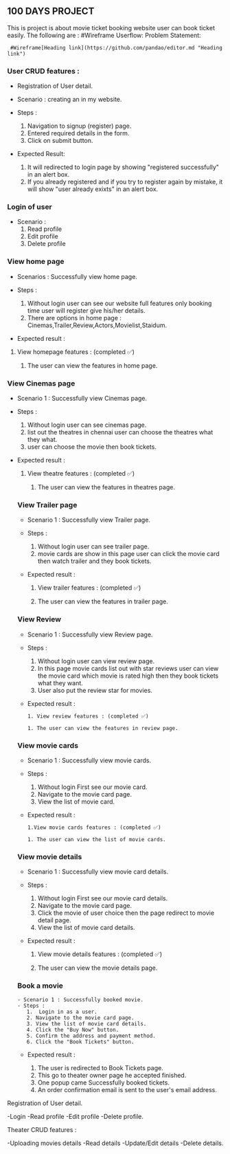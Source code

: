 

## 100 DAYS PROJECT

 This is project is about movie ticket booking website user can book ticket easily.
    The following are :
    #Wireframe <link href="https://drive.google.com/drive/folders/16GlWk9JSYjYO4zB1pmJa6HM9uVTuv55g?usp=sharing">
     Userflow:<link href = "https://drive.google.com/drive/folders/1L0bQnCEoDZg-VpVupI1R9dvGtlTz4ZsQ">
     Problem Statement:
    <link href="https://docs.google.com/document/d/1rs2TVivp9fQNSx7cBx77KQ-8_JMzbii-/edit">

     #Wireframe[Heading link](https://github.com/pandao/editor.md "Heading link")

 ### User CRUD features :

 - Registration of User detail.
 - Scenario : creating an in my website.
 - Steps :

    1. Navigation to signup (register) page.
    2. Entered required details in the form.
    3. Click on submit button.

 - Expected Result:

    1. It will redirected to login page by showing "registered successfully" in an alert box.
    2. If you already registered and if you try to register again by mistake, it will show "user already exixts" in an alert box.


  ### Login of user
   - Scenario :
     1. Read profile
     2. Edit profile
     3. Delete profile

 ### View home page
- Scenarios : Successfully view home page.
 - Steps : 
    1. Without login user can see our website full features only booking time user will register give his/her details.
    2. There are options in home page : Cinemas,Trailer,Review,Actors,Movielist,Staidum.
    
- Expected result : 

1. View homepage features : (completed ✅)
  
   1. The user can view the features in home page.
    
 ### View Cinemas page
  - Scenario 1 : Successfully view Cinemas page.
  - Steps : 
      1. Without login user can see cinemas page.
      2. list out the theatres in chennai user can choose the theatres what they what.
      3. user can choose the movie then book tickets.
    
- Expected result :
        
    1. View theatre features : (completed ✅)

       1. The user can view the features in theatres page.
    
  ### View Trailer page
   - Scenario 1 : Successfully view Trailer page.
   - Steps : 
      1. Without login user can see trailer page.
      2. movie cards are show in this page user can click the movie card then watch trailer and they book tickets.
    
  - Expected result :

       1. View trailer features : (completed ✅) 

       1. The user can view the features in trailer page.

  ### View Review
     - Scenario 1 : Successfully view Review page.
     - Steps : 
        1. Without login user can view review page.
        2. In this page movie cards list out with star reviews user can view the movie card which movie is rated high then they book tickets what they want.
        3. User also put the review star for movies.
    
  - Expected result :

        1. View review features : (completed ✅)

        1. The user can view the features in review page.

    

  ### View movie cards
     - Scenario 1 : Successfully view movie cards.
     - Steps : 
        1. Without login First see our movie card.
        2. Navigate to the movie card page.
        3. View the list of movie card.
    
  - Expected result :
        
        1.View movie cards features : (completed ✅) 

        1. The user can view the list of movie cards.

  ### View movie details
     - Scenario 1 : Successfully view movie card details.
     - Steps :</h3>
         1. Without login First see our movie card details.
         2. Navigate to the movie card page.
         3. Click the movie of user choice then the page redirect to movie detail page.
         4. View the list of movie card details.
   
   - Expected result :

        1. View movie details features : (completed ✅)

        1. The user can view the movie details page.

   ### Book a movie
      - Scenario 1 : Successfully booked movie.
      - Steps :
         1.  Login in as a user.
         2. Navigate to the movie card page.
         3. View the list of movie card details.
         4. Click the "Buy Now" button.
         5. Confirm the address and payment method.
         6. Click the "Book Tickets" button.
        
   - Expected result :

        1. The user is redirected to Book Tickets page.
        2. This go to theater owner page he accepted finished.
        3. One popup came Successfully booked tickets.
        4. An order confirmation email is sent to the user's email address.

        


    



































</ul>

Registration of User detail.

 -Login
 -Read profile
 -Edit profile
 -Delete profile.

 Theater CRUD features :

 -Uploading movies details
 -Read details
 -Update/Edit details
 -Delete details.
